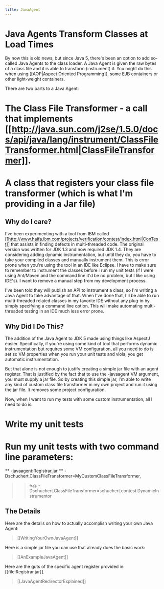 ```yaml
---
title: JavaAgent
---
```

# Java Agents Transform Classes at Load Times
By now this is old news, but since Java 5, there's been an option to add so-called Java Agents to the class loader. A Java Agent is given the raw bytes of a class file and it is able to transform (instrument) it. You might do this when using [[AOP|Aspect Oriented Programming]], some EJB containers or other light-weight containers. 

There are two parts to a Java Agent:
# The Class File Transformer - a call that implements [[http://java.sun.com/j2se/1.5.0/docs/api/java/lang/instrument/ClassFileTransformer.html|ClassFileTransformer]].
# A class that registers your class file transformer (which is what I'm providing in a Jar file)

## Why do I care?
I've been experimenting with a tool from IBM called [[http://www.haifa.ibm.com/projects/verification/contest/index.html|ConTest]] that assists in finding defects in multi-threaded code. The original version was written for JDK 1.3 and now required JDK 1.4. They are considering adding dynamic instrumentation, but until they do, you have to take your compiled classes and manually instrument them. This is error prone when you're using the tool in an IDE like Eclipse. I have to make sure to remember to instrument the classes before I run my unit tests (if I were using Ant/Maven and the command line it'd be no problem, but I like using IDE's). I want to remove a manual step from my development process.

I've been told they will publish an API to instrument a class, so I'm writing a Java Agent to take advantage of that. When I've done that, I'll be able to run multi-threaded related classes in my favorite IDE without any plug-in by simply specifying a command line option. This will make automating multi-threaded testing in an IDE much less error prone.

## Why Did I Do This?
The addition of the Java Agent to JDK 5 made using things like AspectJ easier. Specifically, if you're using some kind of tool that performs dynamic instrumentation but requires some VM configuration, all you need to do is set so VM properties when you run your unit tests and viola, you get automatic instrumentation.

But that alone is not enough to justify creating a simple jar file with an agent register. That is justified by the fact that to use the -javaagent VM argument, you must supply a jar file. So by creating this simple jar, I'm able to write any kind of custom class file transformer in my own project and run it using the jar file. It removes some project configuration.

Now, when I want to run my tests with some custom instrumentation, all I need to do is:
# Write my unit tests
# Run my unit tests with two command line parameters:
** -javaagent:Registrar.jar
** -Dschuchert.ClassFileTransformer=MyCustomClassFileTransformer, 
>> e.g. -Dschuchert.ClassFileTransformer=schuchert.contest.DynamicInstrumentor


## The Details
Here are the details on how to actually accomplish writing your own Java Agent:
> [[WritingYourOwnJavaAgent]]

Here is a simple jar file you can use that already does the basic work:
> [[AnExampleJavaAgent]]

Here are the guts of the specific agent register provided in [[file:Registrar.jar]].
> [[JavaAgentRedirectorExplained]]